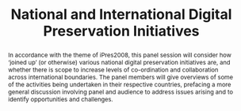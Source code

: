 ---
abstract: In accordance with the theme of iPres2008, this panel session will consider
  how ‘joined up’ (or otherwise) various national digital preservation initiatives
  are, and whether there is scope to increase levels of co-ordination and collaboration
  across international boundaries. The panel members will give overviews of some of
  the activities being undertaken in their respective countries, prefacing a more
  general discussion involving panel and audience to address issues arising and to
  identify opportunities and challenges.
creators:
- Grindley, Neil
date: null
document_url: https://services.phaidra.univie.ac.at/api/object/o:294185/download
grand_parent: iPRES
institutions: []
keywords:
- london
landing_page_url: https://phaidra.univie.ac.at/o:294185
language: eng
layout: publication
license: CC BY-SA 3.0 AT
notes_url: null
parent: iPRES 2008
publication_type: paper
size: 18715
slides_url: null
source_name: iPRES
stream_url: null
title: National and International Digital Preservation Initiatives
year: 2008
---